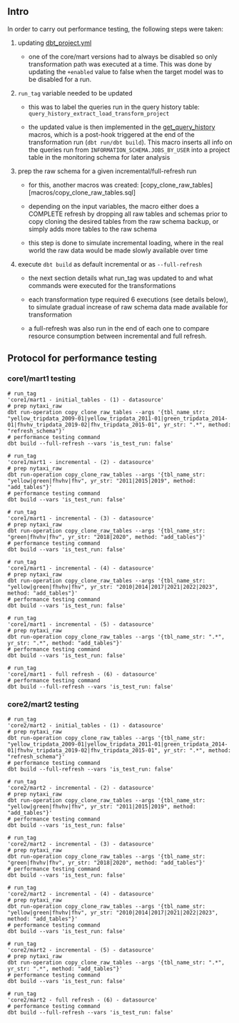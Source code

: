 ## Intro 

In order to carry out performance testing, the following steps were taken:

1. updating [dbt_project.yml](dbt_project.yml)

    + one of the core/mart versions had to always be disabled so only transformation path was executed at a time. This was done by updating the `+enabled` value to false when the target model was to be disabled for a run.

2. `run_tag` variable needed to be updated 

    + this was to label the queries run in the query history table: `query_history_extract_load_transform_project`

    + the updated value is then implemented in the [get_query_history](macros/get_query_history.sql) macros, which is a post-hook triggered at the end of the transformation run (`dbt run/dbt build`). This macro inserts all info on the queries run from `INFORMATION_SCHEMA.JOBS_BY_USER` into a project table in the monitoring schema for later analysis

3. prep the raw schema for a given incremental/full-refresh run 

    + for this, another macros was created: [copy_clone_raw_tables][macros/copy_clone_raw_tables.sql]

    + depending on the input variables, the macro either does a COMPLETE refresh by dropping all raw tables and schemas prior to copy cloning the desired tables from the raw schema backup, or simply adds more tables to the raw schema 

    + this step is done to simulate incremental loading, where in the real world the raw data would be made slowly available over time 

5. execute `dbt build` as default incremental or as `--full-refresh`

    + the next section details what run_tag was updated to and what commands were executed for the transformations 

    + each transformation type required 6 executions (see details below), to simulate gradual increase of raw schema data made available for transformation

    + a full-refresh was also run in the end of each one to compare resource consumption between incremental and full refresh.

## Protocol for performance testing 

### core1/mart1 testing 

```
# run_tag
'core1/mart1 - initial_tables - (1) - datasource'
# prep nytaxi_raw
dbt run-operation copy_clone_raw_tables --args '{tbl_name_str: "yellow_tripdata_2009-01|yellow_tripdata_2011-01|green_tripdata_2014-01|fhvhv_tripdata_2019-02|fhv_tripdata_2015-01", yr_str: ".*", method: "refresh_schema"}'
# performance testing command
dbt build --full-refresh --vars 'is_test_run: false'

# run_tag
'core1/mart1 - incremental - (2) - datasource'
# prep nytaxi_raw
dbt run-operation copy_clone_raw_tables --args '{tbl_name_str: "yellow|green|fhvhv|fhv", yr_str: "2011|2015|2019", method: "add_tables"}'
# performance testing command
dbt build --vars 'is_test_run: false'

# run_tag
'core1/mart1 - incremental - (3) - datasource'
# prep nytaxi_raw
dbt run-operation copy_clone_raw_tables --args '{tbl_name_str: "green|fhvhv|fhv", yr_str: "2018|2020", method: "add_tables"}'
# performance testing command
dbt build --vars 'is_test_run: false'

# run_tag
'core1/mart1 - incremental - (4) - datasource'
# prep nytaxi_raw
dbt run-operation copy_clone_raw_tables --args '{tbl_name_str: "yellow|green|fhvhv|fhv", yr_str: "2010|2014|2017|2021|2022|2023", method: "add_tables"}'
# performance testing command
dbt build --vars 'is_test_run: false'

# run_tag
'core1/mart1 - incremental - (5) - datasource'
# prep nytaxi_raw
dbt run-operation copy_clone_raw_tables --args '{tbl_name_str: ".*", yr_str: ".*", method: "add_tables"}'
# performance testing command
dbt build --vars 'is_test_run: false'

# run_tag
'core1/mart1 - full refresh - (6) - datasource'
# performance testing command
dbt build --full-refresh --vars 'is_test_run: false'
```

### core2/mart2 testing

```
# run_tag
'core2/mart2 - initial_tables - (1) - datasource'
# prep nytaxi_raw
dbt run-operation copy_clone_raw_tables --args '{tbl_name_str: "yellow_tripdata_2009-01|yellow_tripdata_2011-01|green_tripdata_2014-01|fhvhv_tripdata_2019-02|fhv_tripdata_2015-01", yr_str: ".*", method: "refresh_schema"}'
# performance testing command
dbt build --full-refresh --vars 'is_test_run: false'

# run_tag
'core2/mart2 - incremental - (2) - datasource'
# prep nytaxi_raw
dbt run-operation copy_clone_raw_tables --args '{tbl_name_str: "yellow|green|fhvhv|fhv", yr_str: "2011|2015|2019", method: "add_tables"}'
# performance testing command
dbt build --vars 'is_test_run: false'

# run_tag
'core2/mart2 - incremental - (3) - datasource'
# prep nytaxi_raw
dbt run-operation copy_clone_raw_tables --args '{tbl_name_str: "green|fhvhv|fhv", yr_str: "2018|2020", method: "add_tables"}'
# performance testing command
dbt build --vars 'is_test_run: false'

# run_tag
'core2/mart2 - incremental - (4) - datasource'
# prep nytaxi_raw
dbt run-operation copy_clone_raw_tables --args '{tbl_name_str: "yellow|green|fhvhv|fhv", yr_str: "2010|2014|2017|2021|2022|2023", method: "add_tables"}'
# performance testing command
dbt build --vars 'is_test_run: false'

# run_tag
'core2/mart2 - incremental - (5) - datasource'
# prep nytaxi_raw
dbt run-operation copy_clone_raw_tables --args '{tbl_name_str: ".*", yr_str: ".*", method: "add_tables"}'
# performance testing command
dbt build --vars 'is_test_run: false'

# run_tag
'core2/mart2 - full refresh - (6) - datasource'
# performance testing command
dbt build --full-refresh --vars 'is_test_run: false'
```